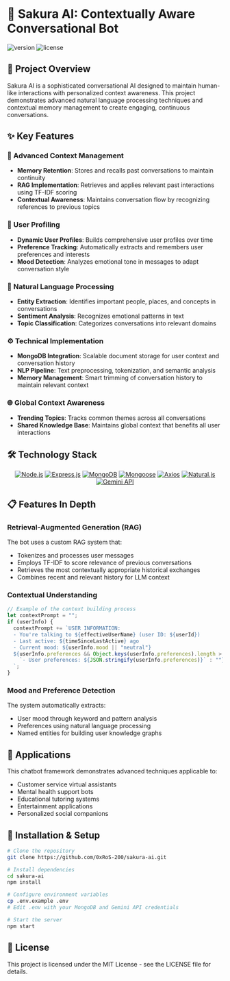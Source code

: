# 🌸 Sakura AI: Contextually Aware Conversational Bot

![version](https://img.shields.io/badge/version-1.0.0-blue)
![license](https://img.shields.io/badge/license-MIT-green)

## 📝 Project Overview
Sakura AI is a sophisticated conversational AI designed to maintain human-like interactions with personalized context awareness. This project demonstrates advanced natural language processing techniques and contextual memory management to create engaging, continuous conversations.

## ✨ Key Features

### 🧠 Advanced Context Management
- **Memory Retention**: Stores and recalls past conversations to maintain continuity
- **RAG Implementation**: Retrieves and applies relevant past interactions using TF-IDF scoring
- **Contextual Awareness**: Maintains conversation flow by recognizing references to previous topics

### 👤 User Profiling
- **Dynamic User Profiles**: Builds comprehensive user profiles over time
- **Preference Tracking**: Automatically extracts and remembers user preferences and interests
- **Mood Detection**: Analyzes emotional tone in messages to adapt conversation style

### 💬 Natural Language Processing
- **Entity Extraction**: Identifies important people, places, and concepts in conversations
- **Sentiment Analysis**: Recognizes emotional patterns in text
- **Topic Classification**: Categorizes conversations into relevant domains

### ⚙️ Technical Implementation
- **MongoDB Integration**: Scalable document storage for user context and conversation history
- **NLP Pipeline**: Text preprocessing, tokenization, and semantic analysis
- **Memory Management**: Smart trimming of conversation history to maintain relevant context

### 🌐 Global Context Awareness
- **Trending Topics**: Tracks common themes across all conversations
- **Shared Knowledge Base**: Maintains global context that benefits all user interactions

## 🛠️ Technology Stack

<p align="center">
  <a href="https://nodejs.org/"><img src="https://img.shields.io/badge/Node.js-339933?style=for-the-badge&logo=nodedotjs&logoColor=white" alt="Node.js"/></a>
  <a href="https://expressjs.com/"><img src="https://img.shields.io/badge/Express.js-000000?style=for-the-badge&logo=express&logoColor=white" alt="Express.js"/></a>
  <a href="https://www.mongodb.com/"><img src="https://img.shields.io/badge/MongoDB-4EA94B?style=for-the-badge&logo=mongodb&logoColor=white" alt="MongoDB"/></a>
  <a href="https://mongoosejs.com/"><img src="https://img.shields.io/badge/Mongoose-880000?style=for-the-badge&logo=mongoose&logoColor=white" alt="Mongoose"/></a>
  <a href="https://axios-http.com/"><img src="https://img.shields.io/badge/Axios-5A29E4?style=for-the-badge&logo=axios&logoColor=white" alt="Axios"/></a>
  <a href="https://www.npmjs.com/package/natural"><img src="https://img.shields.io/badge/Natural.js-CB3837?style=for-the-badge&logo=npm&logoColor=white" alt="Natural.js"/></a>
  <a href="https://deepmind.google/technologies/gemini/"><img src="https://img.shields.io/badge/Gemini_API-4285F4?style=for-the-badge&logo=google&logoColor=white" alt="Gemini API"/></a>
</p>

## 📋 Features In Depth

### Retrieval-Augmented Generation (RAG)
The bot uses a custom RAG system that:
- Tokenizes and processes user messages
- Employs TF-IDF to score relevance of previous conversations
- Retrieves the most contextually appropriate historical exchanges
- Combines recent and relevant history for LLM context

### Contextual Understanding
```javascript
// Example of the context building process
let contextPrompt = "";
if (userInfo) {
  contextPrompt += `USER INFORMATION:
  - You're talking to ${effectiveUserName} (user ID: ${userId})
  - Last active: ${timeSinceLastActive} ago
  - Current mood: ${userInfo.mood || "neutral"}
  ${userInfo.preferences && Object.keys(userInfo.preferences).length > 0 ? 
    `- User preferences: ${JSON.stringify(userInfo.preferences)}` : ""}
  `;
}
```

### Mood and Preference Detection
The system automatically extracts:
- User mood through keyword and pattern analysis
- Preferences using natural language processing
- Named entities for building user knowledge graphs

## 🚀 Applications
This chatbot framework demonstrates advanced techniques applicable to:
- Customer service virtual assistants
- Mental health support bots
- Educational tutoring systems
- Entertainment applications
- Personalized social companions

## 🔧 Installation & Setup

```bash
# Clone the repository
git clone https://github.com/0xRoS-200/sakura-ai.git

# Install dependencies
cd sakura-ai
npm install

# Configure environment variables
cp .env.example .env
# Edit .env with your MongoDB and Gemini API credentials

# Start the server
npm start
```

## 📜 License
This project is licensed under the MIT License - see the LICENSE file for details.
